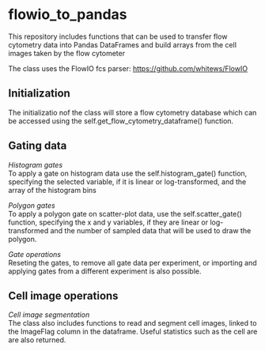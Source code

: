 # flowio_to_pandas
This repository includes functions that can be used to transfer flow cytometry data into Pandas DataFrames and build arrays from the cell images taken by the flow cytometer

The class uses the FlowIO fcs parser:
https://github.com/whitews/FlowIO

## Initialization
The initializatio nof the class will store a flow cytometry database which can be accessed using the 
self.get_flow_cytometry_dataframe() function.

## Gating data
*Histogram gates*
<br>To apply a gate on histogram data use the self.histogram_gate() function, specifying the selected variable, if it is linear or log-transformed, and the array of the histogram bins

*Polygon gates*
<br>To apply a polygon gate on scatter-plot data, use the self.scatter_gate() function, specifying the x and y variables, if they are linear or log-transformed and the number of sampled data that will be used to draw the polygon.

*Gate operations*
<br>Reseting the gates, to remove all gate data per experiment, or importing and applying gates from a different experiment is also possible.

## Cell image operations
*Cell image segmentation*
<br>The class also includes functions to read and segment cell images, linked to the ImageFlag column in the dataframe. Useful statistics such as the cell are are also returned.
